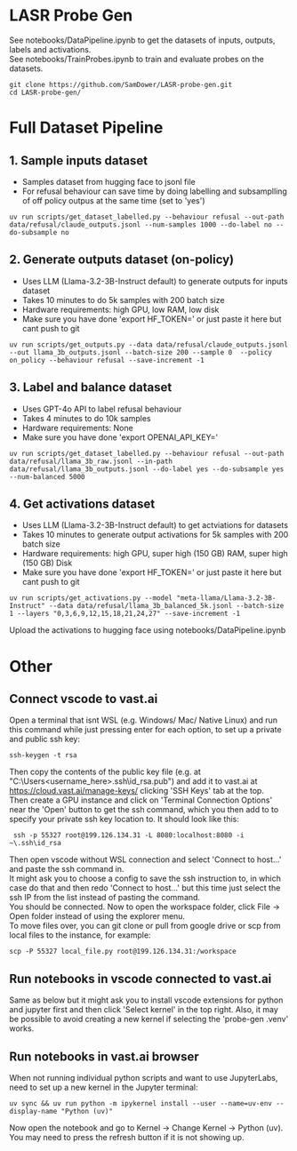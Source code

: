 # LASR Probe Gen
See notebooks/DataPipeline.ipynb to get the datasets of inputs, outputs, labels and activations. \
See notebooks/TrainProbes.ipynb to train and evaluate probes on the datasets.
```
git clone https://github.com/SamDower/LASR-probe-gen.git
cd LASR-probe-gen/
```

# Full Dataset Pipeline
## 1. Sample inputs dataset
- Samples dataset from hugging face to jsonl file
- For refusal behaviour can save time by doing labelling and subsamplling of off policy outpus at the same time (set to 'yes')

```uv run scripts/get_dataset_labelled.py --behaviour refusal --out-path data/refusal/claude_outputs.jsonl --num-samples 1000 --do-label no --do-subsample no```

## 2. Generate outputs dataset (on-policy)
- Uses LLM (Llama-3.2-3B-Instruct default) to generate outputs for inputs dataset
- Takes 10 minutes to do 5k samples with 200 batch size
- Hardware requirements: high GPU, low RAM, low disk
- Make sure you have done 'export HF_TOKEN=<key>' or just paste it here but cant push to git

```uv run scripts/get_outputs.py --data data/refusal/claude_outputs.jsonl --out llama_3b_outputs.jsonl --batch-size 200 --sample 0  --policy on_policy --behaviour refusal --save-increment -1```

## 3. Label and balance dataset
- Uses GPT-4o API to label refusal behaviour
- Takes 4 minutes to do 10k samples
- Hardware requirements: None
- Make sure you have done 'export OPENAI_API_KEY=<key>'

```uv run scripts/get_dataset_labelled.py --behaviour refusal --out-path data/refusal/llama_3b_raw.jsonl --in-path data/refusal/llama_3b_outputs.jsonl --do-label yes --do-subsample yes --num-balanced 5000```

## 4. Get activations dataset
- Uses LLM (Llama-3.2-3B-Instruct default) to get actviations for datasets
- Takes 10 minutes to generate output activations for 5k samples with 200 batch size
- Hardware requirements: high GPU, super high (150 GB) RAM, super high (150 GB) Disk
- Make sure you have done 'export HF_TOKEN=<key>' or just paste it here but cant push to git

```uv run scripts/get_activations.py --model "meta-llama/Llama-3.2-3B-Instruct" --data data/refusal/llama_3b_balanced_5k.jsonl --batch-size 1 --layers "0,3,6,9,12,15,18,21,24,27" --save-increment -1```

Upload the activations to hugging face using notebooks/DataPipeline.ipynb

# Other
## Connect vscode to vast.ai
Open a terminal that isnt WSL (e.g. Windows/ Mac/ Native Linux) and run this command while just pressing enter for each option, to set up a private and public ssh key:
```
ssh-keygen -t rsa
```
Then copy the contents of the public key file (e.g. at "C:\Users\<username_here>\.ssh\id_rsa.pub") and add it to vast.ai at https://cloud.vast.ai/manage-keys/ clicking 'SSH Keys' tab at the top.\
Then create a GPU instance and click on 'Terminal Connection Options' near the 'Open' button to get the ssh command, which you then add to to specify your private ssh key location to. It should look like this:
```
 ssh -p 55327 root@199.126.134.31 -L 8080:localhost:8080 -i ~\.ssh\id_rsa
 ```
Then open vscode without WSL connection and select 'Connect to host...' and paste the ssh command in. \
It might ask you to choose a config to save the ssh instruction to, in which case do that and then redo 'Connect to host...' but this time just select the ssh IP from the list instead of pasting the command. \
You should be connected. Now to open the workspace folder, click File → Open folder instead of using the explorer menu. \
To move files over, you can git clone or pull from google drive or scp from local files to the instance, for example:
```
scp -P 55327 local_file.py root@199.126.134.31:/workspace
```


## Run notebooks in vscode connected to vast.ai
Same as below but it might ask you to install vscode extensions for python and jupyter first and then click 'Select kernel' in the top right. Also, it may be possible to avoid creating a new kernel if selecting the 'probe-gen .venv' works.


## Run notebooks in vast.ai browser
When not running individual python scripts and want to use JupyterLabs, need to set up a new kernel in the Jupyter terminal:
```
uv sync && uv run python -m ipykernel install --user --name=uv-env --display-name "Python (uv)"
```
Now open the notebook and go to Kernel → Change Kernel → Python (uv). You may need to press the refresh button if it is not showing up.
